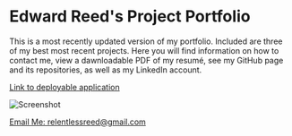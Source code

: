 <h1>Edward Reed's Project Portfolio</h1>

This is a most recently updated version of my portfolio. Included are three of my best most recent projects. Here you will find information on how to contact me, view a dawnloadable PDF of my resumé, see my GitHub page and its repositories, as well as my LinkedIn account.

[Link to deployable application](https://relentlessreed.github.io/week8/)

![Screenshot](portfoliodemo.gif)

[Email Me: relentlessreed@gmail.com](mailto:relentlessreed@gmail.com?subject=GitHub)

